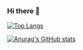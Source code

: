 ### Hi there 👋

[![Top Langs](https://github-readme-stats.vercel.app/api/top-langs/?username=UoChanN
)](https://github.com/anuraghazra/github-readme-stats)

[![Anurag's GitHub stats](https://github-readme-stats.vercel.app/api?username=UoChanN&theme=onedark&show_icons=true)](https://github.com/anuraghazra/github-readme-stats)
